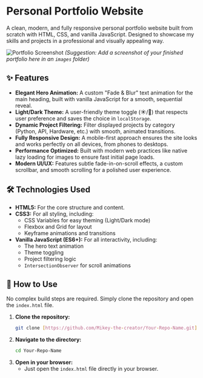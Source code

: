 # Personal Portfolio Website

A clean, modern, and fully responsive personal portfolio website built from scratch with HTML, CSS, and vanilla JavaScript. Designed to showcase my skills and projects in a professional and visually appealing way.


![Portfolio Screenshot](images/screenshot.png)
*(Suggestion: Add a screenshot of your finished portfolio here in an `images` folder)*

## ✨ Features

- **Elegant Hero Animation:** A custom "Fade & Blur" text animation for the main heading, built with vanilla JavaScript for a smooth, sequential reveal.
- **Light/Dark Theme:** A user-friendly theme toggle (☀️/🌙) that respects user preference and saves the choice in `localStorage`.
- **Dynamic Project Filtering:** Filter displayed projects by category (Python, API, Hardware, etc.) with smooth, animated transitions.
- **Fully Responsive Design:** A mobile-first approach ensures the site looks and works perfectly on all devices, from phones to desktops.
- **Performance Optimized:** Built with modern web practices like native lazy loading for images to ensure fast initial page loads.
- **Modern UI/UX:** Features subtle fade-in-on-scroll effects, a custom scrollbar, and smooth scrolling for a polished user experience.

## 🛠️ Technologies Used

- **HTML5:** For the core structure and content.
- **CSS3:** For all styling, including:
  - CSS Variables for easy theming (Light/Dark mode)
  - Flexbox and Grid for layout
  - Keyframe animations and transitions
- **Vanilla JavaScript (ES6+):** For all interactivity, including:
  - The hero text animation
  - Theme toggling
  - Project filtering logic
  - `IntersectionObserver` for scroll animations

## 🚀 How to Use

No complex build steps are required. Simply clone the repository and open the `index.html` file.

1.  **Clone the repository:**
    ```sh
    git clone [https://github.com/Mikey-the-creator/Your-Repo-Name.git](https://github.com/Mikey-the-creator/Your-Repo-Name.git)
    ```
2.  **Navigate to the directory:**
    ```sh
    cd Your-Repo-Name
    ```
3.  **Open in your browser:**
    - Just open the `index.html` file directly in your browser.
